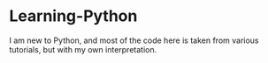 # Learning-Python

I am new to Python, and most of the code here is taken from various tutorials, but with my own interpretation.
